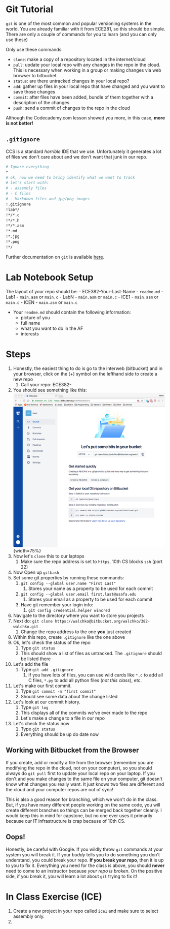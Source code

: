 # Git Tutorial

`git` is one of the most common and popular versioning systems in the world.
You are already familiar with it from ECE281, so this should be simple. There
are only a couple of commands for you to learn (and you can only use these)

Only use these commands:

- `clone`: make a copy of a repository located in the internet/cloud
- `pull`: update your local repo with any changes in the repo in the cloud. This is necessary when working in a group or making changes via web browser to bitbucket.
- `status`: are there untracked changes in your local repo?
- `add`: gather up files in your local repo that have changed and you want to save those changes
- `commit`: after files have been added, bundle of them together with a description of the changes
- `push`: send a commit of changes to the repo in the cloud

Although the Codecademy.com lesson showed you more, in this case, **more is not
better!**

## `.gitignore`

CCS is a standard *horrible* IDE that we use. Unfortunately it generates a lot
of files we don't care about and we don't want that junk in our repo.

```bash
# Ignore everything
*
# ok, now we need to bring identify what we want to track
# let's start with:
# - assembly files
# - C files
# - Markdown files and jpg/png images
!.gitignore
!lab*/
!*/*.c
!*/*.h
!*/*.asm
!*.md
!*.jpg
!*.png
!*/
```

Further documentation on `git` is available [here](https://git-scm.com/docs/gitignore).

# Lab Notebook Setup

The layout of your repo should be:
    - ECE382-Your-Last-Name
        - `readme.md`
        - Lab1
            - `main.asm` or `main.c`
        - LabN
            - `main.asm` or `main.c`
        - ICE1
            - `main.asm` or `main.c`
        - ICEN
            - `main.asm` or `main.c`
- Your `readme.md` should contain the following information:
    - picture of you
    - full name
    - what you want to do in the AF
    - interests

# Steps

1. Honestly, the easiest thing to do is go to the interweb (bitbucket) and in your browser, click on the (+) symbol on the lefthand side to create a new repo
    1. Call your repo: ECE382-*<Lastname>*
1. You should see something like this: ![](new-repo.png){width=75%}
1. Now let's `clone` this to our laptops
    1. Make sure the repo address is set to `https`, 10th CS blocks `ssh` (port 22)
1. Now Open up `gitbash`
1. Set some git properties by running these commands:
    1. `git config --global user.name "First Last"`
        1. Stores your name as a property to be used for each commit
    1. `git config --global user.email first.last@usafa.edu`
        1. Stores your email as a property to be used for each commit
    1. Have git remember your login info:
        1. `git config credential.helper wincred`
1. Navigate to the directory where you want to store you projects
1. Next do: `git clone https://walchko@bitbucket.org/walchko/382-walchko.git`
    1. Change the repo address to the one **you** just created
1. Within this repo, create `.gitignore` like the one above
1. Ok, let's check the status of the repo
    1. Type `git status`
    1. This should show a list of files as untracked. The `.gitignore` should be listed there
1. Let's add the file
    1. Type `git add .gitignore`
        1. If you have lots of files, you can use wild cards like `*.c` to add all C files, `*.py` to add all python files (*not this class*), etc.
1. Let's make our first commit.
    1. Type `git commit -m "first commit"`
    1. Should see some data about the change listed
1. Let's look at our commit history.
    1. Type `git log`
    1. This displays all of the commits we've ever made to the repo
    1. Let's make a change to a file in our repo
1. Let's check the status now
    1. Type `git status`
    1. Everything should be up do date now

## Working with Bitbucket from the Browser

If you create, add or modify a file from the browser (remember you are modifying the repo in the cloud, not on your computer), so you should always do `git pull` first to update your local repo on your laptop. If you don't and you make changes to the same file on your computer, git doesn't know what changes you really want. It just knows two files are different and the cloud and your computer repos are out of sync!

This is also a good reason for branching, which we won't do in the class. But, if you have many different people working on the same code, you will create different branches so things can be merged back together cleanly. I would keep this in mind for capstone, but no one ever uses it primarily because our IT infrastructure is crap because of 10th CS.

## Oops!

Honestly, be careful with Google. If you wildly throw `git` commands at your system you will break it. If your *buddy* tells you to do something you don't understand, you could break your repo. **If you break your repo**, then it is up to you to fix it. Everything you need for the class is above, you should **never** need to come to an instructor because *your repo is broken*. On the positive side, if you break it, you will learn a lot about `git` trying to fix it!

# In Class Exercise (ICE)

1. Create a new project in your repo called `ice1` and make sure to select assembly only.
2.

